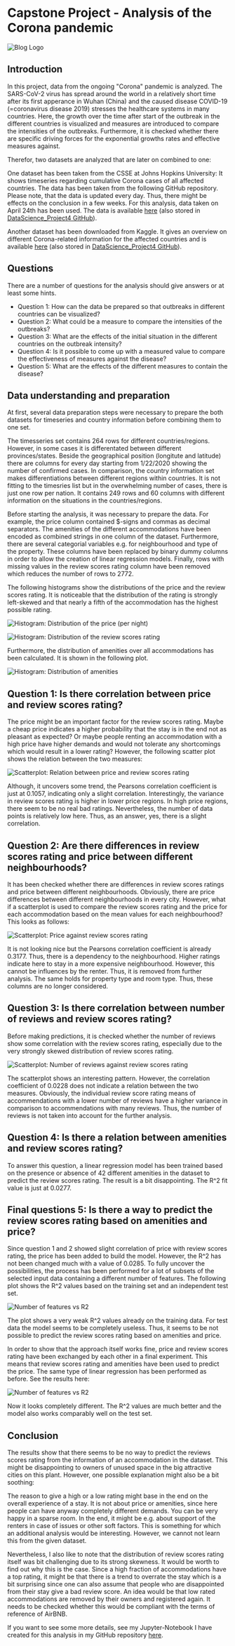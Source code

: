 # Capstone Project - Analysis of the Corona pandemic

![Blog Logo](./images/process.png "Blog Logo")

## Introduction
In this project, data from the ongoing "Corona" pandemic is analyzed. The SARS-CoV-2 virus has spread around the world in a relatively short time after its first apperance in Wuhan (China) and the caused disease COVID-19 (=coronavirus disease 2019) stresses the healthcare systems in many countries. Here, the growth over the time after start of the outbreak in the different countries is visualized and measures are introduced to compare the intensities of the outbreaks. Furthermore, it is checked whether there are specific driving forces for the exponential growths rates and effective measures against.

Therefor, two datasets are analyzed that are later on combined to one:

One dataset has been taken from the CSSE at Johns Hopkins University: It shows timeseries regarding cumulative Corona cases of all affected countries. The data has been taken from the following GitHub repository. Please note, that the data is updated every day. Thus, there might be effects on the conclusion in a few weeks. For this analysis, data taken on April 24th has been used. The data is available [here](https://github.com/CSSEGISandData/COVID-19/edit/master/csse_covid_19_data/csse_covid_19_time_series/time_series_covid19_confirmed_global.csv) (also stored in [DataScience_Project4 GitHub](https://github.com/MiRoDS/DataScience_Project4)).

Another dataset has been downloaded from Kaggle. It gives an overview on different Corona-related information for the affected countries and is available [here](https://www.kaggle.com/koryto/countryinfo#covid19countryinfo.csv) (also stored in [DataScience_Project4 GitHub](https://github.com/MiRoDS/DataScience_Project4)).

## Questions
There are a number of questions for the analysis should give answers or at least some hints.

* Question 1: How can the data be prepared so that outbreaks in different countries can be visualized?
* Question 2: What could be a measure to compare the intensities of the outbreaks?
* Question 3: What are the effects of the initial situation in the different countries on the outbreak intensity?
* Question 4: Is it possible to come up with a measured value to compare the effectiveness of measures against the disease?
* Question 5: What are the effects of the different measures to contain the disease?

## Data understanding and preparation
At first, several data preparation steps were necessary to prepare the both datasets for timeseries and country information before combining them to one set.

The timesseries set contains 264 rows for different countries/regions. However, in some cases it is differentated between different provinces/states. Beside the geographical position (longitute and latitude) there are columns for every day starting from 1/22/2020 showing the number of confirmed cases.
In comparison, the country information set makes differentiations between different regions within countries. It is not fitting to the timesries list but in the overwhelming number of cases, there is just one row per nation. It contains 249 rows and 60 columns with different information on the situations in the countries/regions.


Before starting the analysis, it was necessary to prepare the data. For example, the price column contained $-signs and commas as decimal separators. The amenities of the different accommodations have been encoded as combined strings in one column of the dataset. Furthermore, there are several categorial variables e.g. for neighbourhood and type of the property. These columns have been replaced by binary dummy columns in order to allow the creation of linear regression models. Finally, rows with missing values in the review scores rating column have been removed which reduces the number of rows to 2772.

The following histograms show the distributions of the price and the review scores rating. It is noticeable that the distribution of the rating is strongly left-skewed and that nearly a fifth of the accommodation has the highest possible rating.

![Histogram: Distribution of the price (per night)](./images/price_hist.png "Distribution of the price (per night)")

![Histogram: Distribution of the review scores rating](./images/review_scores_rating_hist.png "Distribution of the review scores rating")

Furthermore, the distribution of amenities over all accommodations has been calculated. It is shown in the following plot.

![Histogram: Distribution of amenities](./images/amenities_hist.png "Distribution of amenities")

## Question 1: Is there correlation between price and review scores rating?
The price might be an important factor for the review scores rating. Maybe a cheap price indicates a higher probability that the stay is in the end not as pleasant as expected? Or maybe people renting an accommodation with a high price have higher demands and would not tolerate any shortcomings which would result in a lower rating? However, the following scatter plot shows the relation between the two measures:

![Scatterplot: Relation between price and review scores rating](./images/question1.png "Relation between price and review scores rating")

Although, it uncovers some trend, the Pearsons correlation coefficient is just at 0.1057, indicating only a slight correlation. Interestingly, the variance in review scores rating is higher in lower price regions. In high price regions, there seem to be no real bad ratings. Nevertheless, the number of data points is relatively low here. Thus, as an answer, yes, there is a slight correlation.

## Question 2: Are there differences in review scores rating and price between different neighbourhoods?
It has been checked whether there are differences in review scores ratings and price between different neighbourhoods. Obviously, there are price differences between different neighbourhoods in every city. However, what if a scatterplot is used to compare the review scores rating and the price for each accommodation based on the mean values for each neighbourhood? This looks as follows:

![Scatterplot: Price against review scores rating](./images/question2.png "Price against review scores rating")

It is not looking nice but the Pearsons correlation coefficient is already 0.3177. Thus, there is a dependency to the neighbourhood. Higher ratings indicate here to stay in a more expensive neighbourhood. However, this cannot be influences by the renter. Thus, it is removed from further analysis. The same holds for property type and room type. Thus, these columns are no longer considered.

## Question 3: Is there correlation between number of reviews and review scores rating?
Before making predictions, it is checked whether the number of reviews show some correlation with the review scores rating, especially due to the very strongly skewed distribution of review scores rating.

![Scatterplot: Number of reviews against review scores rating](./images/question3.png "Number of reviews against review scores rating")

The scatterplot shows an interesting pattern. However, the correlation coefficient of 0.0228 does not indicate a relation between the two measures. Obviously, the individual review score rating means of accommendations with a lower number of reviews have a higher variance in comparison to accommendations with many reviews. Thus, the number of reviews is not taken into account for the further analysis.

## Question 4: Is there a relation between amenities and review scores rating?
To answer this question, a linear regression model has been trained based on the presence or absence of 42 different amenities in the dataset to predict the review scores rating. The result is a bit disappointing. The R^2 fit value is just at 0.0277.

## Final questions 5: Is there a way to predict the review scores rating based on amenities and price?
Since question 1 and 2 showed slight correlation of price with review scores rating, the price has been added to build the model. However, the R^2 has not been changed much with a value of 0.0285. To fully uncover the possibilities, the process has been performed for a lot of subsets of the selected input data containing a different number of features. The following plot shows the R^2 values based on the training set and an independent test set.

![Number of features vs R2](./images/question5-1.png "Number of features vs R2")

The plot shows a very weak R^2 values already on the training data. For test data the model seems to be completely useless. Thus, it seems to be not possible to predict the review scores rating based on amenities and price.

In order to show that the approach itself works fine, price and review scores rating have been exchanged by each other in a final experiment. This means that review scores rating and amenities have been used to predict the price. The same type of linear regression has been performed as before. See the results here:

![Number of features vs R2](./images/question5-2.png "Number of features vs R2")

Now it looks completely different. The R^2 values are much better and the model also works comparably well on the test set.

## Conclusion
The results show that there seems to be no way to predict the reviews scores rating from the information of an accommodation in the dataset. This might be disappointing to owners of unused space in the big attractive cities on this plant. However, one possible explanation might also be a bit soothing:

The reason to give a high or a low rating might base in the end on the overall experience of a stay. It is not about price or amenities, since here people can have anyway completely different demands. You can be very happy in a sparse room. In the end, it might be e.g. about support of the renters in case of issues or other soft factors. This is something for which an additional analysis would be interesting. However, we cannot not learn this from the given dataset.

Nevertheless, I also like to note that the distribution of review scores rating itself was bit challenging due to its strong skewness. It would be worth to find out why this is the case. Since a high fraction of accommodations have a top rating, it might be that there is a trend to overrate the stay which is a bit surprising since one can also assume that people who are disappointed from their stay give a bad review score. An idea would be that low rated accommodations are removed by their owners and registered again. It needs to be checked whether this would be compliant with the terms of reference of AirBNB.

If you want to see some more details, see my Jupyter-Notebook I have created for this analysis in my GitHub repository [here](https://github.com/MiRoDS/DataScience_Project4).
